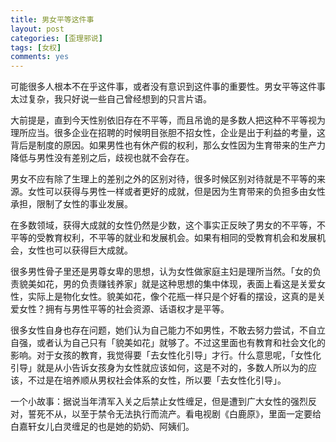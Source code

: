 ```yaml
---
title: 男女平等这件事
layout: post
categories: [歪理邪说]
tags: [女权]
comments: yes
---
```


可能很多人根本不在乎这件事，或者没有意识到这件事的重要性。男女平等这件事太过复杂，我只好说一些自己曾经想到的只言片语。

大前提是，直到今天性别依旧存在不平等，而且吊诡的是多数人把这种不平等视为理所应当。很多企业在招聘的时候明目张胆不招女性，企业是出于利益的考量，这背后是制度的原因。如果男性也有休产假的权利，那么女性因为生育带来的生产力降低与男性没有差别之后，歧视也就不会存在。

男女不应有除了生理上的差别之外的区别对待，很多时候区别对待就是不平等的来源。女性可以获得与男性一样或者更好的成就，但是因为生育带来的负担多由女性承担，限制了女性的事业发展。

在多数领域，获得大成就的女性仍然是少数，这个事实正反映了男女的不平等，不平等的受教育权利，不平等的就业和发展机会。如果有相同的受教育机会和发展机会，女性也可以获得巨大成就。

很多男性骨子里还是男尊女卑的思想，认为女性做家庭主妇是理所当然。「女的负责貌美如花，男的负责赚钱养家」就是这种思想的集中体现，表面上看这是关爱女性，实际上是物化女性。貌美如花，像个花瓶一样只是个好看的摆设，这真的是关爱女性？拥有与男性平等的社会资源、话语权才是平等。

很多女性自身也存在问题，她们认为自己能力不如男性，不敢去努力尝试，不自立自强，或者认为自己只有「貌美如花」就够了。不过这里面也有教育和社会文化的影响。对于女孩的教育，我觉得要「去女性化引导」才行。什么意思呢，「女性化引导」就是从小告诉女孩身为女性就应该如何，这是不对的，多数人所以为的应该，不过是在培养顺从男权社会体系的女性，所以要「去女性化引导」。

一个小故事：据说当年清军入关之后禁止女性缠足，但是遭到广大女性的强烈反对，誓死不从，以至于禁令无法执行而流产。看电视剧《白鹿原》，里面一定要给白嘉轩女儿白灵缠足的也是她的奶奶、阿姨们。